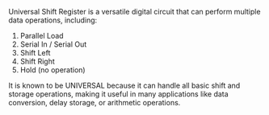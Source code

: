  Universal Shift Register is a versatile digital circuit that can perform multiple data operations, including:

1. Parallel Load
2. Serial In / Serial Out
3. Shift Left
4. Shift Right
5. Hold (no operation)

It is known to be UNIVERSAL because it can handle all basic shift and storage operations, making it useful in many applications like data conversion, delay storage, or arithmetic operations.

 
